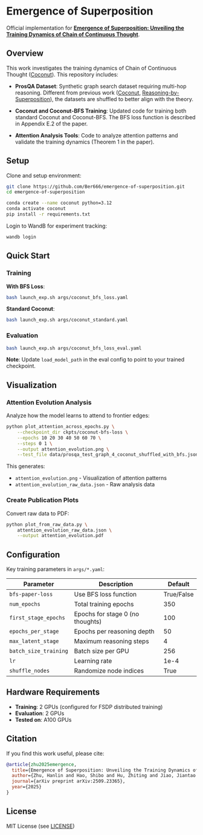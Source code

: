 # Emergence of Superposition

Official implementation for **[Emergence of Superposition: Unveiling the Training Dynamics of Chain of Continuous Thought](https://arxiv.org/pdf/2509.23365)**.

## Overview

This work investigates the training dynamics of Chain of Continuous Thought ([Coconut](https://arxiv.org/abs/2412.06769)). This repository includes:

- **ProsQA Dataset**: Synthetic graph search dataset requiring multi-hop reasoning. Different from previous work ([Coconut](https://github.com/facebookresearch/coconut), [Reasoning-by-Superposition](https://github.com/Ber666/reasoning-by-superposition)), the datasets are shuffled to better align with the theory.

- **Coconut and Coconut-BFS Training**: Updated code for training both standard Coconut and Coconut-BFS. The BFS loss function is described in Appendix E.2 of the paper.

- **Attention Analysis Tools**: Code to analyze attention patterns and validate the training dynamics (Theorem 1 in the paper).

## Setup

Clone and setup environment:
```bash
git clone https://github.com/Ber666/emergence-of-superposition.git
cd emergence-of-superposition

conda create --name coconut python=3.12
conda activate coconut
pip install -r requirements.txt
```

Login to WandB for experiment tracking:
```bash
wandb login
```

## Quick Start

### Training

**With BFS Loss**:
```bash
bash launch_exp.sh args/coconut_bfs_loss.yaml
```

**Standard Coconut**:
```bash
bash launch_exp.sh args/coconut_standard.yaml
```

### Evaluation

```bash
bash launch_exp.sh args/coconut_bfs_loss_eval.yaml
```

**Note**: Update `load_model_path` in the eval config to point to your trained checkpoint.

## Visualization

### Attention Evolution Analysis

Analyze how the model learns to attend to frontier edges:

```bash
python plot_attention_across_epochs.py \
    --checkpoint_dir ckpts/coconut-bfs-loss \
    --epochs 10 20 30 40 50 60 70 \
    --steps 0 1 \
    --output attention_evolution.png \
    --test_file data/prosqa_test_graph_4_coconut_shuffled_with_bfs.json
```

This generates:
- `attention_evolution.png` - Visualization of attention patterns
- `attention_evolution_raw_data.json` - Raw analysis data

### Create Publication Plots

Convert raw data to PDF:

```bash
python plot_from_raw_data.py \
    attention_evolution_raw_data.json \
    --output attention_evolution.pdf
```

## Configuration

Key training parameters in `args/*.yaml`:

| Parameter | Description | Default |
|-----------|-------------|---------|
| `bfs-paper-loss` | Use BFS loss function | True/False |
| `num_epochs` | Total training epochs | 350 |
| `first_stage_epochs` | Epochs for stage 0 (no thoughts) | 100 |
| `epochs_per_stage` | Epochs per reasoning depth | 50 |
| `max_latent_stage` | Maximum reasoning steps | 4 |
| `batch_size_training` | Batch size per GPU | 256 |
| `lr` | Learning rate | 1e-4 |
| `shuffle_nodes` | Randomize node indices | True |

## Hardware Requirements

- **Training**: 2 GPUs (configured for FSDP distributed training)
- **Evaluation**: 2 GPUs
- **Tested on**: A100 GPUs

## Citation

If you find this work useful, please cite:

```bibtex
@article{zhu2025emergence,
  title={Emergence of Superposition: Unveiling the Training Dynamics of Chain of Continuous Thought},
  author={Zhu, Hanlin and Hao, Shibo and Hu, Zhiting and Jiao, Jiantao and Russell, Stuart and Tian, Yuandong},
  journal={arXiv preprint arXiv:2509.23365},
  year={2025}
}
```

## License

MIT License (see [LICENSE](LICENSE))
